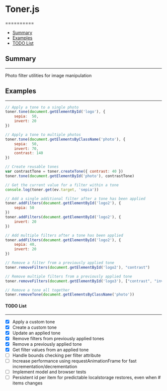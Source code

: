 # Toner.js
==========
- [Summary](#summary)
- [Examples](#examples)
- [TODO List](#todo-list)


## Summary
----------
Photo filter utilities for image manipulation


## Examples
-----------
```javascript  
// Apply a tone to a single photo
toner.tone(document.getElementById('logo'), {
    sepia:  50,
    invert: 20
})

// Apply a tone to multiple photos
toner.tone(document.getElementsByClassName('photo'), {
    sepia:  50,
    invert: 70,
    contrast: 140
})

// Create reusable tones
var contrastTone = toner.createTone({ contrast: 40 })
toner.tone(document.getElementById('photo'), contrastTone)

// Get the current value for a filter within a tone
console.log(toner.get(ev.target, 'sepia'))

// Add a single additional filter after a tone has been applied
toner.addFilters(document.getElementById('logo2'), {
    sepia: 50
})
toner.addFilters(document.getElementById('logo2'), {
    invert: 20
})

// Add multiple filters after a tone has been applied
toner.addFilters(document.getElementById('logo2'), {
    sepia: 40,
    invert: 20
})

// Remove a filter from a previously applied tone
toner.removeFilters(document.getElementById('logo2'), "contrast")

// Remove multiple filters from a previously applied tone
toner.removeFilters(document.getElementById('logo3'), ["contrast", "invert"])

// Remove a tone all together
toner.removeTone(document.getElementsByClassName('photo'))  
```

#### TODO List
--------------
- [x] Apply a custom tone
- [x] Create a custom tone
- [x] Update an applied tone
- [x] Remove filters from previously applied tones
- [x] Remove a previously applied tone
- [x] Get filter values from an applied tone
- [ ] Handle bounds checking per filter attribute
- [ ] Increase performance using requestAnimationFrame for fast incrementation/decrementation
- [ ] Implement model and browser tests
- [ ] Persistent id per item for predictable localstorage restores, even when # items changes